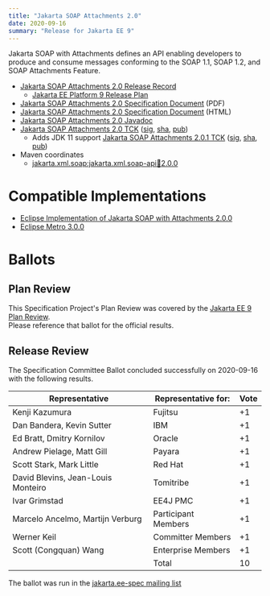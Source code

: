 ```yaml
---
title: "Jakarta SOAP Attachments 2.0"
date: 2020-09-16
summary: "Release for Jakarta EE 9"
---
```

Jakarta SOAP with Attachments defines an API enabling developers to produce
and consume messages conforming to the SOAP 1.1, SOAP 1.2, and SOAP Attachments Feature.

* [Jakarta SOAP Attachments 2.0 Release Record](https://projects.eclipse.org/projects/ee4j.jaxws/releases/2.0-jakarta-soap-attachments)
  * [Jakarta EE Platform 9 Release Plan](https://eclipse-ee4j.github.io/jakartaee-platform/jakartaee9/JakartaEE9ReleasePlan)
* [Jakarta SOAP Attachments 2.0 Specification Document](./jakarta-soap-spec-2.0.pdf) (PDF)
* [Jakarta SOAP Attachments 2.0 Specification Document](./jakarta-soap-spec-2.0.html) (HTML)
* [Jakarta SOAP Attachments 2.0 Javadoc](./apidocs)
* [Jakarta SOAP Attachments 2.0 TCK](https://download.eclipse.org/jakartaee/soap-attachments/2.0/jakarta-soap-tck-2.0.0.zip)  ([sig](https://download.eclipse.org/jakartaee/soap-attachments/2.0/jakarta-soap-tck-2.0.0.zip.sig),  [sha](https://download.eclipse.org/jakartaee/soap-attachments/2.0/jakarta-soap-tck-2.0.0.zip.sha256),  [pub](https://raw.githubusercontent.com/jakartaee/specification-committee/master/jakartaee-spec-committee.pub))
   * Adds JDK 11 support [Jakarta SOAP Attachments 2.0.1 TCK](https://download.eclipse.org/jakartaee/soap-attachments/2.0/jakarta-soap-tck-2.0.1.zip)  ([sig](https://download.eclipse.org/jakartaee/soap-attachments/2.0/jakarta-soap-tck-2.0.1.zip.sig),  [sha](https://download.eclipse.org/jakartaee/soap-attachments/2.0/jakarta-soap-tck-2.0.1.zip.sha256),  [pub](https://raw.githubusercontent.com/jakartaee/specification-committee/master/jakartaee-spec-committee.pub))
* Maven coordinates
  * [jakarta.xml.soap:jakarta.xml.soap-api:jar:2.0.0](https://search.maven.org/artifact/jakarta.xml.soap/jakarta.xml.soap-api/2.0.0/jar)


# Compatible Implementations

* [Eclipse Implementation of Jakarta SOAP with Attachments 2.0.0](https://eclipse-ee4j.github.io/metro-saaj/)
* [Eclipse Metro 3.0.0](https://eclipse-ee4j.github.io/metro-wsit/)

# Ballots

## Plan Review

[//]: # (For Jakarta EE 9, the Platform Plan Review covered 95% of the Specification Projects.  For those Projects, just use the following statement in this Plan Review section:)

This Specification Project's Plan Review was covered by the [Jakarta EE 9 Plan Review](https://jakarta.ee/specifications/platform/9/).  
Please reference that ballot for the official results.

[//]: # (If your Project was required to do a standalone Plan Review...  You'll need to perform an official Plan Review ballot and record the results here.)

## Release Review

The Specification Committee Ballot concluded successfully on 2020-09-16 with the following results.

| Representative                                 | Representative for: | Vote |
|------------------------------------------------|---------------------|------|
| Kenji Kazumura                                 | Fujitsu             |  +1  |
| Dan Bandera, Kevin Sutter                      | IBM                 |  +1  |
| Ed Bratt, Dmitry Kornilov                      | Oracle              |  +1  |
| Andrew Pielage, Matt Gill                      | Payara              |  +1  |
| Scott Stark, Mark Little                       | Red Hat             |  +1  |
| David Blevins, Jean-Louis Monteiro             | Tomitribe           |  +1  |
| Ivar Grimstad                                  | EE4J PMC            |  +1  |
| Marcelo Ancelmo, Martijn Verburg               | Participant Members |  +1  |
| Werner Keil                                    | Committer Members   |  +1  |
| Scott (Congquan) Wang                          | Enterprise Members  |  +1  |
|                                                | Total               |  10  |

The ballot was run in the [jakarta.ee-spec mailing list](https://www.eclipse.org/lists/jakarta.ee-spec/msg00813.html)
